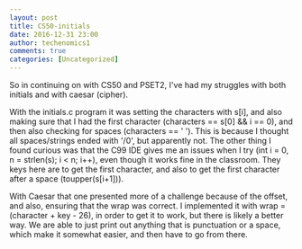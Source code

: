 ```yaml
---
layout: post
title: CS50-initials
date: 2016-12-31 23:00
author: techenomics1
comments: true
categories: [Uncategorized]
---
```

So in continuing on with CS50 and PSET2, I've had my struggles with both initials and with caesar (cipher).  

With the initials.c program it was setting the characters with s[i], and also making sure that I had the first character (characters  == s[0] && i == 0), and then also checking for spaces (characters == ' ').  This is because I thought all spaces/strings ended with '/0', but apparently not.  The other thing I found curious was that the C99 IDE gives me an issues when I try (int i = 0, n = strlen(s); i < n; i++), even though it works fine in the classroom.  They keys here are to get the first character, and also to get the first character after a space (toupper(s[i+1])).  

With Caesar that one presented more of a challenge because of the offset, and also, ensuring that the wrap was correct.  I implemented it with wrap = (character + key - 26), in order to get it to work, but there is likely a better way.  We are able to just print out anything that is punctuation or a space, which make it somewhat easier, and then have to go from there.  